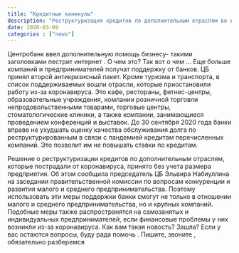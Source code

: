 ```yaml
---
title: "Кредитные каникулы"
description: "Реструктуризация кредитов по дополнительным отраслям во время короновируса"
date: 2020-03-09
categories : ["news"]
---
```


Центробанк ввел дополнительную помощь бизнесу- такими заголовками пестрит интернет . О чем это? Так вот о чем ... Еще больше компаний и предпринимателей получат поддержку от банков. ЦБ принял второй антикризисный пакет. Кроме туризма и транспорта, в список поддерживаемых вошли отрасли, которые приостановили работу из-за коронавируса. Это кафе, рестораны, фитнес-центры, образовательные учреждения, компании розничной торговли непродовольственными товарами, торговые центры, стоматологические клиники, а также компании, занимающиеся проведением конференций и выставок. До 30 сентября 2020 года банки вправе не ухудшать оценку качества обслуживания долга по реструктурированным в связи с пандемией кредитам перечисленных компаний. Это позволит им не повышать ставки по кредитам.

Решение о реструктуризации кредитов по дополнительным отраслям, которые пострадали от коронавируса, принято без учета размера предприятия. Об этом сообщила председатель ЦБ Эльвира Набиуллина на заседании правительственной комиссии по вопросам конкуренции и развития малого и среднего предпринимательства. Поэтому использовать эти меры поддержки банки смогут не только в отношении малого и среднего предпринимательства, но и крупных компаний. Подобные меры также распространятся на самозанятых и индивидуальных предпринимателей, если финансовые проблемы у них возникли из-за коронавируса. Как вам такая новость? Зашла? Если у вас остаются вопросы, буду рада помочь . Пишите, звоните , обязательно разберемся
